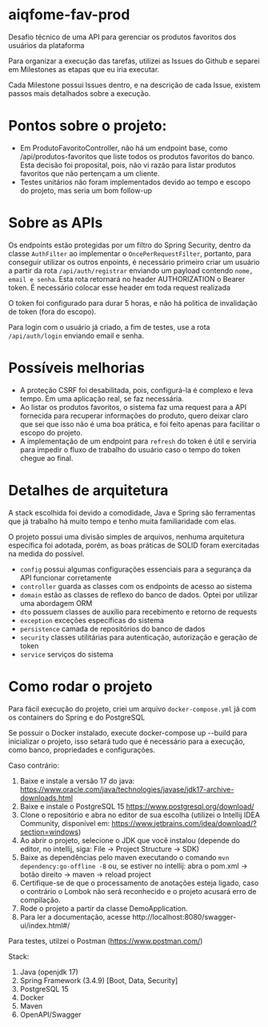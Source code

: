 # aiqfome-fav-prod

Desafio técnico de uma API para gerenciar os produtos favoritos dos usuários da plataforma

Para organizar a execução das tarefas, utilizei as Issues do Github e separei em Milestones as etapas que eu iria executar.

Cada Milestone possui Issues dentro, e na descrição de cada Issue, existem passos mais detalhados sobre a execução.

# Pontos sobre o projeto:

- Em ProdutoFavoritoController, não há um endpoint base, como /api/produtos-favoritos que liste todos os produtos
  favoritos do banco. Esta decisão foi proposital, pois, não vi razão para listar produtos favoritos que não pertençam a um cliente.
- Testes unitários não foram implementados devido ao tempo e escopo do projeto, mas seria um bom follow-up

# Sobre as APIs

Os endpoints estão protegidas por um filtro do Spring Security, dentro da classe `AuthFilter` ao implementar o
`OncePerRequestFilter`, portanto, para conseguir utilizar os outros enpoints, é necessário primeiro criar um usuário
a partir da rota `/api/auth/registrar` enviando um payload contendo `nome, email e senha`.
Esta rota retornará no header AUTHORIZATION o Bearer token. É necessário colocar esse header em toda request realizada

O token foi configurado para durar 5 horas, e não há politica de invalidação de token (fora do escopo).

Para login com o usuário já criado, a fim de testes, use a rota `/api/auth/login` enviando email e senha.

# Possíveis melhorias

- A proteção CSRF foi desabilitada, pois, configurá-la é complexo e leva tempo. Em uma aplicação real, se faz necessária.
- Ao listar os produtos favoritos, o sistema faz uma request para a API fornecida para recuperar informações do produto, quero deixar claro
  que sei que isso não é uma boa prática, e foi feito apenas para facilitar o escopo do projeto.
- A implementação de um endpoint para `refresh` do token é útil e serviria para impedir o fluxo de trabalho do usuário caso
  o tempo do token chegue ao final.

# Detalhes de arquitetura

A stack escolhida foi devido a comodidade, Java e Spring são ferramentas que já trabalho há muito tempo e tenho
muita familiaridade com elas.

O projeto possui uma divisão simples de arquivos, nenhuma arquitetura específica foi adotada, porém, as boas práticas
de SOLID foram exercitadas na medida do possível.

- `config` possui algumas configurações essenciais para a segurança da API funcionar corretamente
- `controller` guarda as classes com os endpoints de acesso ao sistema
- `domain` estão as classes de reflexo do banco de dados. Optei por utilizar uma abordagem ORM
- `dto` possuem classes de auxílio para recebimento e retorno de requests
- `exception` exceções específicas do sistema
- `persistence` camada de repositórios do banco de dados
- `security` classes utilitárias para autenticação, autorização e geração de token
- `service` serviços do sistema

# Como rodar o projeto

Para fácil execução do projeto, criei um arquivo `docker-compose.yml` já com os containers do Spring e do PostgreSQL

Se possuir o Docker instalado, execute docker-compose up --build para inicializar o projeto, isso setará tudo que é necessário
para a execução, como banco, propriedades e configurações.

Caso contrário:

1. Baixe e instale a versão 17 do java: https://www.oracle.com/java/technologies/javase/jdk17-archive-downloads.html
2. Baixe e instale o PostgreSQL 15 https://www.postgresql.org/download/
3. Clone o repositório e abra no editor de sua escolha (utilizei o Intellij IDEA Community, disponível em: https://www.jetbrains.com/idea/download/?section=windows)
4. Ao abrir o projeto, selecione o JDK que você instalou (depende do editor, no intellij, siga: File -> Project Structure -> SDK)
5. Baixe as dependências pelo maven executando o comando `mvn dependency:go-offline -B` ou, se estiver no intellij: abra o pom.xml -> botão direito -> maven -> reload project
6. Certifique-se de que o processamento de anotações esteja ligado, caso o contrário o Lombok não será reconhecido e o projeto acusará erro de compilação.
7. Rode o projeto a partir da classe DemoApplication.
8. Para ler a documentação, acesse http://localhost:8080/swagger-ui/index.html#/

Para testes, utilzei o Postman (https://www.postman.com/)

Stack:
1. Java (openjdk 17)
2. Spring Framework (3.4.9) [Boot, Data, Security]
3. PostgreSQL 15 
4. Docker 
5. Maven 
6. OpenAPI/Swagger
